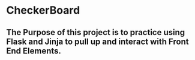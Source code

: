 # CheckerBoard

## The Purpose of this project is to practice using Flask and Jinja to pull up and interact with Front End Elements.